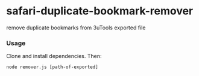 # safari-duplicate-bookmark-remover
remove duplicate bookmarks from 3uTools exported file

### Usage
Clone and install dependencies. Then:

```
node remover.js [path-of-exported]
```
